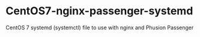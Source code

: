 CentOS7-nginx-passenger-systemd
===============================

CentOS 7 systemd (systemctl) file to use with nginx and Phusion Passenger
